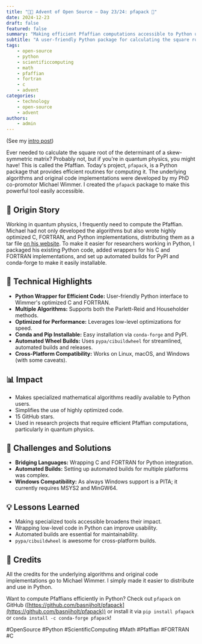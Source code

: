 ```yaml
---
title: "🎄🎁 Advent of Open Source – Day 23/24: pfapack 🔢"
date: 2024-12-23
draft: false
featured: false
summary: "Making efficient Pfaffian computations accessible to Python users with optimized C and FORTRAN under the hood."
subtitle: "A user-friendly Python package for calculating the square root of the determinant of skew-symmetric matrices."
tags:
    - open-source
    - python
    - scientificcomputing
    - math
    - pfaffian
    - fortran
    - c
    - advent
categories:
    - technology
    - open-source
    - advent
authors:
    - admin
---
```


(See my [intro post](https://www.linkedin.com/posts/basnijholt_advent-of-open-source-celebrating-activity-7269075513002909697-M89J))

Ever needed to calculate the square root of the determinant of a skew-symmetric matrix? Probably not, but if you're in quantum physics, you might have! This is called the Pfaffian. Today's project, `pfapack`, is a Python package that provides efficient routines for computing it. The underlying algorithms and original code implementations were developed by my PhD co-promotor Michael Wimmer. I created the `pfapack` package to make this powerful tool easily accessible.

## 📖 Origin Story

Working in quantum physics, I frequently need to compute the Pfaffian. Michael had not only developed the algorithms but also wrote highly optimized C, FORTRAN, and Python implementations, distributing them as a tar file [on his website](https://michaelwimmer.org/downloads.html). To make it easier for researchers working in Python, I packaged his existing Python code, added wrappers for his C and FORTRAN implementations, and set up automated builds for PyPI and conda-forge to make it easily installable.

## 🔧 Technical Highlights

* **Python Wrapper for Efficient Code:** User-friendly Python interface to Wimmer's optimized C and FORTRAN.
* **Multiple Algorithms:** Supports both the Parlett-Reid and Householder methods.
* **Optimized for Performance:** Leverages low-level optimizations for speed.
* **Conda and Pip Installable:** Easy installation via `conda-forge` and PyPI.
* **Automated Wheel Builds:** Uses `pypa/cibuildwheel` for streamlined, automated builds and releases.
* **Cross-Platform Compatibility:** Works on Linux, macOS, and Windows (with some caveats).

## 📊 Impact

* Makes specialized mathematical algorithms readily available to Python users.
* Simplifies the use of highly optimized code.
* 15 GitHub stars.
* Used in research projects that require efficient Pfaffian computations, particularly in quantum physics.

## 🎯 Challenges and Solutions

* **Bridging Languages:** Wrapping C and FORTRAN for Python integration.
* **Automated Builds:** Setting up automated builds for multiple platforms was complex.
* **Windows Compatibility:** As always Windows support is a PITA; it currently requires MSYS2 and MinGW64.

## 💡 Lessons Learned

* Making specialized tools accessible broadens their impact.
* Wrapping low-level code in Python can improve usability.
* Automated builds are essential for maintainability.
* `pypa/cibuildwheel` is awesome for cross-platform builds.

## 🙏 Credits

All the credits for the underlying algorithms and original code implementations go to Michael Wimmer. I simply made it easier to distribute and use in Python.

Want to compute Pfaffians efficiently in Python? Check out `pfapack` on GitHub ([https://github.com/basnijholt/pfapack](https://github.com/basnijholt/pfapack)) or install it via `pip install pfapack` or `conda install -c conda-forge pfapack`!

#OpenSource #Python #ScientificComputing #Math #Pfaffian #FORTRAN #C